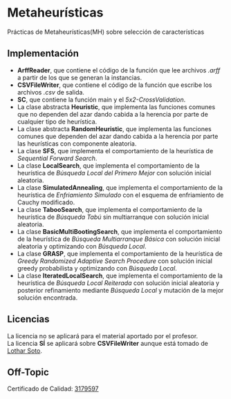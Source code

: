 Metaheurísticas
=============================================

Prácticas de Metaheurísticas(MH) sobre selección de características

Implementación
---------------------------------------------

- **ArffReader**, que contiene el código de la función que lee archivos *.arff* a partir de los que se generan la instancias.  
- **CSVFileWriter**, que contiene el código de la función que escribe los archivos *.csv* de salida.  
- **SC**, que contiene la función main y el *5x2-CrossValidation*.  
- La clase abstracta **Heuristic**, que implementa las funciones comunes que no dependen del azar dando cabida a la herencia por parte de cualquier tipo de heurística.  
- La clase abstracta **RandomHeuristic**, que implementa las funciones comunes que dependen del azar dando cabida a la herencia por parte las heurísticas con componente aleatoria.  
- La clase **SFS**, que implementa el comportamiento de la heurística de *Sequential Forward Search*.  
- La clase **LocalSearch**, que implementa el comportamiento de la heurística de *Búsqueda Local del Primero Mejor* con solución inicial aleatoria.  
- La clase **SimulatedAnnealing**, que implementa el comportamiento de la heurística de *Enfriamiento Simulado* con el esquema de enfriamiento de Cauchy modificado.  
- La clase **TabooSearch**, que implementa el comportamiento de la heurística de *Búsqueda Tabú* sin multiarranque con solución inicial aleatoria.  
- La clase **BasicMultiBootingSearch**, que implementa el comportamiento de la heurística de *Búsqueda Multiarranque Básica* con solución inicial aleatoria y optimizando con *Búsqueda Local*.  
- La clase **GRASP**, que implementa el comportamiento de la heurística de *Greedy Randomized Adaptive Search Procedure* con solución inicial greedy probabilista y optimizando con *Búsqueda Local*.  
- La clase **IteratedLocalSearch**, que implementa el comportamiento de la heurística de *Búsqueda Local Reiterada* con solución inicial aleatoria y posterior refinamiento mediante *Búsqueda Local* y mutación de la mejor solución encontrada.  

Licencias
---------------------------------------------

La licencia no se aplicará para el material aportado por el profesor.  
La licencia **SÍ** se aplicará sobre **CSVFileWriter** aunque está tomado de [Lothar Soto](https://github.com/Lothar94).  

Off-Topic
---------------------------------------------

Certificado de Calidad: [3179597](http://github.com/oxcar103/Metaheuristicas/commit/3179597a514cecae327c73c6edd3000d9be9cfa2)
